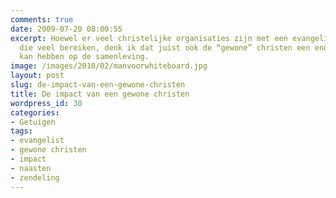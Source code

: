 ```yaml
---
comments: true
date: 2009-07-20 08:00:55
excerpt: Hoewel er veel christelijke organisaties zijn met een evangelisten-bediening
  die veel bereiken, denk ik dat juist ook de “gewone” christen een enorme impact
  kan hebben op de samenleving.
image: /images/2010/02/manvoorwhiteboard.jpg
layout: post
slug: de-impact-van-een-gewone-christen
title: De impact van een gewone christen
wordpress_id: 30
categories:
- Getuigen
tags:
- evangelist
- gewone christen
- impact
- naasten
- zendeling
---
```


